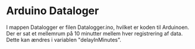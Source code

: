 # Arduino Dataloger
I mappen Datalogger er filen Datalogger.ino, hvilket er koden til Arduinoen. 
Der er sat et mellemrum på 10 minutter mellem hver registrering af data. Dette kan ændres i variablen "delayInMinutes".